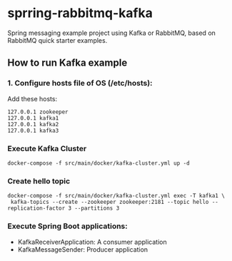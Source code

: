 # sprring-rabbitmq-kafka

Spring messaging  example project using Kafka or RabbitMQ, based on RabbitMQ quick starter examples.

## How to run Kafka example

### 1. Configure hosts file of OS (/etc/hosts):

Add these hosts:
```
127.0.0.1 zookeeper
127.0.0.1 kafka1
127.0.0.1 kafka2
127.0.0.1 kafka3
```

### Execute Kafka Cluster

```docker-compose -f src/main/docker/kafka-cluster.yml up -d```

### Create hello topic

```
docker-compose -f src/main/docker/kafka-cluster.yml exec -T kafka1 \
 kafka-topics --create --zookeeper zookeeper:2181 --topic hello --replication-factor 3 --partitions 3
```

### Execute Spring Boot applications:
* KafkaReceiverApplication: A consumer application
* KafkaMessageSender: Producer application 


